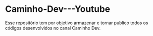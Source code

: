 # Caminho-Dev---Youtube
Esse repositório tem por objetivo armazenar e tornar publico todos os códigos desenvolvidos no canal Caminho Dev.
